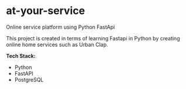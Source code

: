 # at-your-service
Online service platform using Python FastApi

This project is created in terms of learning Fastapi in Python by creating online home services such as Urban Clap.



**Tech Stack:**
- Python
- FastAPI
- PostgreSQL
